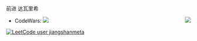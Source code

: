 前进 达瓦里希

<img align="right" src="https://github-readme-stats.vercel.app/api?username=jiangshanmeta&count_private=true&show_icons=true&hide_title=true&theme=tokyonight" />

- CodeWars: [![](https://www.codewars.com/users/jiangshanmeta/badges/micro)](https://www.codewars.com/users/jiangshanmeta/)

[![LeetCode user jiangshanmeta](https://img.shields.io/badge/dynamic/json?style=for-the-badge&labelColor=black&color=%23ffa116&label=Solved&query=solvedOverTotal&url=https%3A%2F%2Fbadges.xyli.codes%2Fapi%2Fusers%2Fjiangshanmeta%2Fcn%2F&logo=leetcode&logoColor=yellow)](https://leetcode.cn/jiangshanmeta/)
